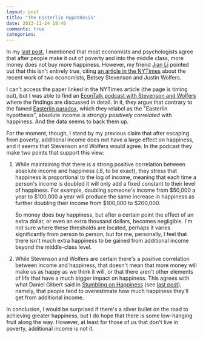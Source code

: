 ```yaml
---
layout: post
title: "The Easterlin Hypothesis"
date: 2013-11-24 18:40
comments: true
categories: 
---
```


In my [last post](/blog/2013/11/12/stumbling-on-happiness), I mentioned that most economists and psychologists agree that after people make it out of poverty and into the middle class, more money does not buy more happiness. However, my friend [Jian Li](https://github.com/jianli) pointed out that this isn't entirely true, citing [an article in the NYTimes](http://www.nytimes.com/2008/04/16/business/16leonhardt.html) about the recent work of two economists, Betsey Stevenson and Justin Wolfers.

I can't access the paper linked in the NYTimes article (the page is timing out), but I was able to find an [EconTalk podcast with Stevenson and Wolfers](http://www.econtalk.org/archives/2013/06/stevenson_and_w.html) where the findings are discussed in detail. In it, they argue that contrary to the famed [Easterlin paradox](http://en.wikipedia.org/wiki/Easterlin_paradox), which they relabel as the "Easterlin hypothesis", absolute income *is strongly positively correlated* with happiness. And the data seems to back them up.

For the moment, though, I stand by my previous claim that after escaping from poverty, additional income does not have a large effect on happiness, and it seems that Stevenson and Wolfers would agree. In the podcast they make two points that support this view:

1. While maintaining that there is a strong positive correlation between absolute income and happiness (.8, to be exact), they stress that happiness is proportional to the log of income, meaning that each time a person's income is doubled it will only add a fixed constant to their level of happiness. For example, doubling someone's income from $50,000 a year to $100,000 a year will produce the same increase in happiness as further doubling their income from $100,000 to $200,000.

   So money does buy happiness, but after a certain point the effect of an extra dollar, or even an extra thousand dollars, becomes negligible. I'm not sure where these thresholds are located, perhaps it varies significantly from person to person, but for me, personally, I feel that there isn't much extra happiness to be gained from additional income beyond the middle-class level.

2. While Stevenson and Wolfers are certain there's a positive correlation between income and happiness, that doesn't mean that more money will make us as happy as we think it will, or that there aren't other elements of life that have a much bigger impact on happiness. This agrees with what Daniel Gilbert said in [Stumbling on Happiness](http://www.amazon.com/Stumbling-Happiness-Daniel-Gilbert/dp/1400077427) (see [last post](/blog/2013/11/12/stumbling-on-happiness)), namely, that people tend to overestimate how much happiness they'll get from additional income.

In conclusion, I would be surprised if there's a silver bullet on the road to achieving greater happiness, but I do hope that there is some low-hanging fruit along the way. However, at least for those of us that don't live in poverty, additional income is not it.
